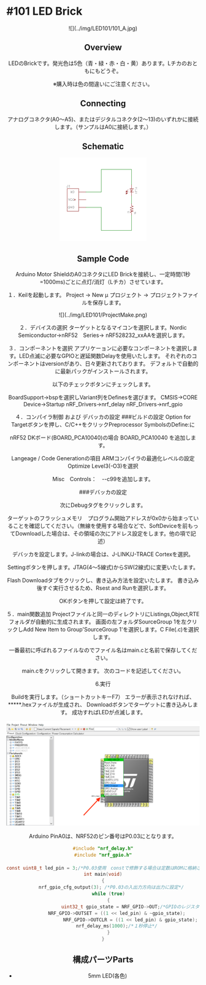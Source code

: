 # #101 LED Brick

<center>![](../img/LED101/101_A.jpg)
<!--COLORME-->

## Overview
LEDのBrickです。発光色は5色（青・緑・赤・白・黄）あります。Lチカのおともにもどうぞ。

※購入時は色の間違いにご注意ください。

## Connecting
アナログコネクタ(A0〜A5)、またはデジタルコネクタ(2〜13)のいずれかに接続します。（サンプルはA0に接続します。）

## Schematic
![](/img/led101_schmatic.png)

## Sample Code
Arduino Motor ShieldのA0コネクタにLED Brickを接続し、一定時間(1秒=1000ms)ごとに点灯/消灯（Lチカ）させています。

１．Keilを起動します。
Project → New μ プロジェクト → プロジェクトファイルを保存します。

<center>![](../img/LED101/ProjectMake.png)

２．デバイスの選択
ターゲットとなるマイコンを選択します。Nordic Semiconductor→nRF52　Series→
nRF528232_xxAAを選択します。

３．コンポーネントを選択
アプリケーョンに必要なコンポーネントを選択します。LED点滅に必要なGPIOと遅延関数Delayを使用いたします。
それぞれのコンポーネントはversionがあり、日々更新されております。
デフォルトで自動的に最新パックがインストールされます。

以下のチェックボタンにチェックします。

BoardSupport→bspを選択しVariant列をDefinesを選びます。
CMSIS→CORE
Device→Startup
nRF_Drivers→nrf_delay
nRF_Drivers→nrf_gpio

４．コンパイラ制御 および デバッカの設定
###ビルドの設定
Option for Targetボタンを押し、C/C++をクリックPreprocessor SymbolsのDefine:に

nRF52 DKボード(BOARD_PCA10040)の場合
BOARD_PCA10040
を追加します。

Langeage / Code Generationの項目
ARMコンパイラの最適化レベルの設定
Optimize Level3(-O3)を選択

Misc　Controls：　--c99を追加します。

###デバッカの設定

次にDebugタグをクリックします。

ターゲットのフラッシュメモリ　プログラム開始アドレスが0x0から始まっていることを確認してください。（無線を使用する場合などで、SoftDeviceを前もってDownloadした場合は、その領域の次にアドレス設定をします。他の項で記述）

デバッカを設定します。J-linkの場合は、J-LINK/J-TRACE Cortexを選択。

Settingボタンを押します。JTAG(4～5線式)からSW(2線式)に変更いたします。

Flash Downloadタブをクリックし、書き込み方法を設定いたします。
書き込み後すぐ実行させるため、Rsest and Runを選択します。

OKボタンを押して設定は終了です。


５．main関数追加
Projectファイルと同一のディレクトリにListings,Object,RTEフォルダが自動的に生成されます。
画面の左フォルダSourceGroup 1を左クリックしAdd New Item to Group'SourceGroup 1'を選択します。C File(.c)を選択します。

一番最初に呼ばれるファイルなのでファイル名はmain.cと名前で保存してください。

main.cをクリックして開きます。
次のコードを記述してください。



6.実行

Buildを実行します。（ショートカットキーF7）
エラーが表示されなければ、*****.hexファイルが生成され、
Downloadボタンでターゲットに書き込みします。
成功すればLEDが点滅します。

![](/img/ST32CubeMX.png)

Arduino PinA0は、NRF52のピン番号はP0.03にとなります。

```c
#include "nrf_delay.h"
#include "nrf_gpio.h"

const uint8_t led_pin = 3;/*P0.03使用　constで修飾する場合は定数はROMに格納される*/
int main(void)
{
      nrf_gpio_cfg_output(3); /*P0.03の入出力方向は出力に設定*/
    while (true)
    {
					uint32_t gpio_state = NRF_GPIO->OUT;/*GPIOのレジスタを取得*/
          NRF_GPIO->OUTSET = ((1 << led_pin) & ~gpio_state);
					NRF_GPIO->OUTCLR = ((1 << led_pin) & gpio_state);
          nrf_delay_ms(1000);/*１秒停止*/
    }
}


```

## 構成パーツParts
- 5mm LED(各色)
